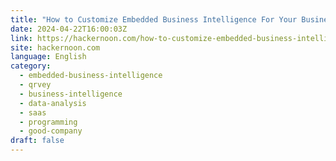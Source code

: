 ```yaml
---
title: "How to Customize Embedded Business Intelligence For Your Business"
date: 2024-04-22T16:00:03Z
link: https://hackernoon.com/how-to-customize-embedded-business-intelligence-for-your-business?source=rss&utm_medium=RSS&utm_source=news.12bit.vn
site: hackernoon.com
language: English
category:
  - embedded-business-intelligence
  - qrvey
  - business-intelligence
  - data-analysis
  - saas
  - programming
  - good-company
draft: false
---
```

